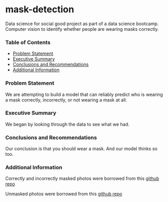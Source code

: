 # mask-detection
Data science for social good project as part of a data science bootcamp. Computer vision to identify whether people are wearing masks correctly. 


### Table of Contents

* [Problem Statement](#user-content-problem-statement)
* [Executive Summary](#user-content-executive-summary)
* [Conclusions and Recommendations](#user-content-conclusions-and-recommendations)
* [Additional Information](#user-content-additional-information)


### Problem Statement

We are attempting to build a model that can reliably predict who is wearing a mask correctly, incorrectly, or not wearing a mask at all.


### Executive Summary

We began by looking through the data to see what we had.


### Conclusions and Recommendations

Our conclusion is that you should wear a mask. And our model thinks so too.


### Additional Information

Correctly and incorrectly masked photos were borrowed from this [github repo](https://github.com/cabani/MaskedFace-Net)

Unmasked photos were borrowed from this [github repo](https://github.com/NVlabs/ffhq-dataset)
